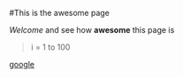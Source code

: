 #This is the awesome page

*Welcome* and see how **awesome** this page is

> i = 1 to 100 

[google](www.google.com)